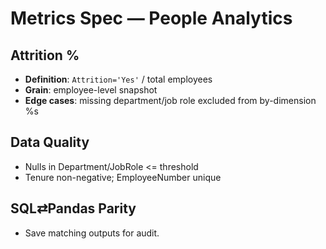 # Metrics Spec — People Analytics

## Attrition %
- **Definition**: `Attrition='Yes'` / total employees
- **Grain**: employee-level snapshot
- **Edge cases**: missing department/job role excluded from by-dimension %s

## Data Quality
- Nulls in Department/JobRole <= threshold
- Tenure non-negative; EmployeeNumber unique

## SQL⇄Pandas Parity
- Save matching outputs for audit.
